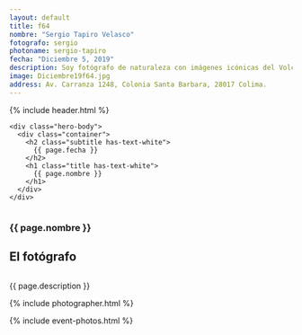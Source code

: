 ```yaml
---
layout: default
title: f64
nombre: "Sergio Tapiro Velasco"
fotografo: sergio
photoname: sergio-tapiro
fecha: "Diciembre 5, 2019"
description: Soy fotógrafo de naturaleza con imágenes icónicas del Volcán de Colima
image: Diciembre19f64.jpg
address: Av. Carranza 1248, Colonia Santa Barbara, 28017 Colima.
---
```

<div class="parallax-container">
  <section class="hero is-large has-text-centered parallax intro intro-sergio">
    {% include header.html %}

    <div class="hero-body">
      <div class="container">
        <h2 class="subtitle has-text-white">
          {{ page.fecha }}
        </h2>
        <h1 class="title has-text-white">
          {{ page.nombre }}
        </h1>
      </div>
    </div>
  </section>

  <section id="f64" class="hero is-white f64">
    <div class="hero-body">
      <div class="columns">
        <div class="column">
          <div class="column is-three-fifths">
            <h3>{{ page.nombre }}</h3>
            <h1>El fotógrafo</h1>
          </div>
          <div class="column is-three-fifths">
            <p>
              {{ page.description }}
            </p>
          </div>
        </div>
      </div>
    </div>
  </section>

  <section class="hero is-white event">
    <div class="hero-body">
      {% include photographer.html %}
    </div>
  </section>

  {% include event-photos.html %}
</div>
